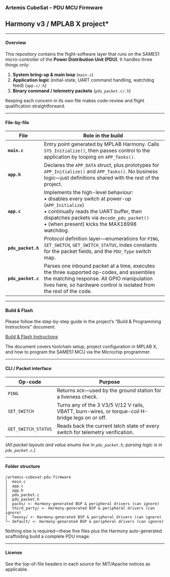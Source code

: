 ### Artemis CubeSat – PDU MCU Firmware

## Harmony v3 / MPLAB X project*

---

#### Overview

This repository contains the flight-software layer that runs on the SAME51 micro-controller of the **Power Distribution Unit (PDU)**.
It handles three things only:

1. **System bring-up & main loop** (`main.c`) 
2. **Application logic** (initial-state, UART command handling, watchdog feed) (`app.c/.h`) 
3. **Binary command / telemetry packets** (`pdu_packet.c/.h`) 

Keeping each concern in its own file makes code-review and flight qualification straightforward.

---

#### File-by-file

| File               | Role in the build                                                                                                                                                                                                                              |
| ------------------ | ---------------------------------------------------------------------------------------------------------------------------------------------------------------------------------------------------------------------------------------------- |
| **`main.c`**       | Entry point generated by MPLAB Harmony. Calls `SYS_Initialize()`, then passes control to the application by looping on `APP_Tasks()`.                                                                                                          |
| **`app.h`**        | Declares the `APP_DATA` struct, plus prototypes for `APP_Initialize()` and `APP_Tasks()`. No business logic—just definitions shared with the rest of the project.                                                                              |
| **`app.c`**        | Implements the high-level behaviour:<br>• disables every switch at power-up (`APP_Initialize`)  <br>• continually reads the UART buffer, then dispatches packets via `decode_pdu_packet()`  <br>• (when present) kicks the MAX16998 watchdog.  |
| **`pdu_packet.h`** | Protocol definition layer—enumerations for `PING`, `SET_SWITCH`, `GET_SWITCH_STATUS`, index constants for the packet fields, and the `PDU_Type` switch map.                                                                                    |
| **`pdu_packet.c`** | Parses one inbound packet at a time, executes the three supported op-codes, and assembles the matching response. All GPIO manipulation lives here, so hardware control is isolated from the rest of the code.                                  |

---

#### Build & Flash

Please follow the step-by-step guide in the project’s “Build & Programming Instructions” document:

[Build & Flash Instructions](https://docs.google.com/document/d/1mCISQ2FT9NdC7M1yRxyKPuSgM1M17ViQa_bvZ7Jp-Uk/edit?usp=sharing)

The document covers toolchain setup, project configuration in MPLAB X, and how to program the SAME51 MCU via the Microchip programmer.

---

#### CLI / Packet interface

| Op-code             | Purpose                                                                                          |
| ------------------- | ------------------------------------------------------------------------------------------------ |
| `PING`              | Returns `ACK`—used by the ground station for a liveness check.                                   |
| `SET_SWITCH`        | Turns any of the 3 V3/5 V/12 V rails, VBATT, burn-wires, or torque-coil H-bridge legs on or off. |
| `GET_SWITCH_STATUS` | Reads back the current latch state of every switch for telemetry verification.                   |

*(All packet layouts and value enums live in `pdu_packet.h`; parsing logic is in `pdu_packet.c`.)*

---

#### Folder structure

```
/artemis-cubesat-pdu-firmware
│  main.c
│  app.c
│  app.h
│  pdu_packet.c
│  pdu_packet.h
│  packs/ <- Harmony-generated BSP & peripheral drivers (can ignore)
│  third_party/ <- Harmony-generated BSP & peripheral drivers (can ignore)
│  Teensy/ <- Harmony-generated BSP & peripheral drivers (can ignore)
└─ default/ <- Harmony-generated BSP & peripheral drivers (can ignore)
```

Nothing else is required—these five files plus the Harmony auto-generated scaffolding build a complete PDU image.

---

#### License

See the top-of-file headers in each source for MIT/Apache notices as applicable.
